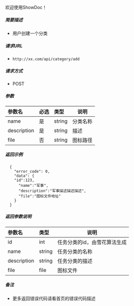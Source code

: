 欢迎使用ShowDoc！

    
##### 简要描述

- 用户创建一个分类

##### 请求URL
- ` http://xx.com/api/category/add `
  
##### 请求方式
- POST 

##### 参数

|参数名|必选|类型|说明|
|:----    |:---|:----- |-----   |
|name |是  |string | 分类名称   |
|description |是  |string | 描述   |
|file     |否  | string |图标路径    |

##### 返回示例 

``` 
  {
    "error_code": 0,
    "data": {
	"id":123,
      "name":"军事",
	  "description":"军事描述描述描述",
	  "file":"图标文件地址"
    }
  }
```

##### 返回参数说明 

|参数名|类型|说明|
|:-----  |:-----|-----                           |
|id |int   |任务分类的id，由雪花算法生成  |
|name |string   |任务分类的名称  |
|description |string   |任务分类的描述  |
|file |file   |图标文件 |

##### 备注 

- 更多返回错误代码请看首页的错误代码描述



